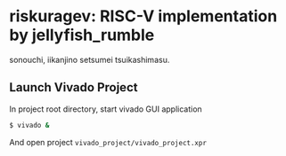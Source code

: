 # riskuragev: RISC-V implementation by jellyfish_rumble

sonouchi, iikanjino setsumei tsuikashimasu.

## Launch Vivado Project

In project root directory, start vivado GUI application

```sh
$ vivado &
```

And open project `vivado_project/vivado_project.xpr`
